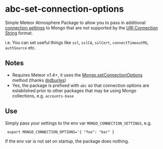 # abc-set-connection-options

Simple Meteor Atmosphere Package to allow you to pass in additional 
[connection settings](http://mongodb.github.io/node-mongodb-native/2.1/reference/connecting/connection-settings/)
 to Mongo that are not supported by the
[URI Connection String](https://docs.mongodb.org/manual/reference/connection-string/) format.

i.e. You can set useful things like `ssl`, `sslCA`, `sslCert`, `connectTimeoutMS`, `authSource` etc.

## Notes 

* Requires Meteor v1.4+, it uses the 
[Mongo.setConnectionOptions](https://github.com/meteor/meteor/pull/7277) method (thanks [@dburles](https://github.com/dburles))
* Yes, the package is prefixed with `abc` so that connection options are established prior to other packages that may
be using Mongo collections, e.g. `accounts-base`

## Use

Simply pass your settings to the env var `MONGO_CONNECTION_SETTINGS`, e.g.
 
```shell
 export MONGO_CONNECTION_OPTIONS='{ "foo": "bar" }
```

If the env var is not set on startup, the package does nothing.